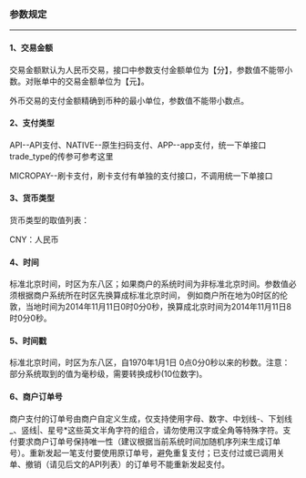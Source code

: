 ### 参数规定
***
#### 1、交易金额
交易金额默认为人民币交易，接口中参数支付金额单位为【分】，参数值不能带小数。对账单中的交易金额单位为【元】。

外币交易的支付金额精确到币种的最小单位，参数值不能带小数点。

#### 2、支付类型
API--API支付、NATIVE--原生扫码支付、APP--app支付，统一下单接口trade_type的传参可参考这里

MICROPAY--刷卡支付，刷卡支付有单独的支付接口，不调用统一下单接口

#### 3、货币类型
货币类型的取值列表：

CNY：人民币

#### 4、时间
标准北京时间，时区为东八区；如果商户的系统时间为非标准北京时间。参数值必须根据商户系统所在时区先换算成标准北京时间， 例如商户所在地为0时区的伦敦，当地时间为2014年11月11日0时0分0秒，换算成北京时间为2014年11月11日8时0分0秒。

#### 5、时间戳
标准北京时间，时区为东八区，自1970年1月1日 0点0分0秒以来的秒数。注意：部分系统取到的值为毫秒级，需要转换成秒(10位数字)。

#### 6、商户订单号
商户支付的订单号由商户自定义生成，仅支持使用字母、数字、中划线-、下划线_、竖线|、星号*这些英文半角字符的组合，请勿使用汉字或全角等特殊字符。支付要求商户订单号保持唯一性（建议根据当前系统时间加随机序列来生成订单号）。重新发起一笔支付要使用原订单号，避免重复支付；已支付过或已调用关单、撤销（请见后文的API列表）的订单号不能重新发起支付。